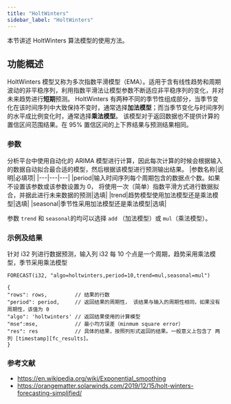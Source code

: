 ```yaml
---
title: "HoltWinters"
sidebar_label: "HoltWinters"
---
```


本节讲述 HoltWinters 算法模型的使用方法。

## 功能概述
HoltWinters 模型又称为多次指数平滑模型（EMA）。适用于含有线性趋势和周期波动的非平稳序列，利用指数平滑法让模型参数不断适应非平稳序列的变化，并对未来趋势进行**短期**预测。
HoltWinters 有两种不同的季节性组成部分，当季节变化在该时间序列中大致保持不变时，通常选择**加法模型**；而当季节变化与时间序列的水平成比例变化时，通常选择**乘法模型**。
该模型对于返回数据也不提供计算的置信区间范围结果。在 95% 置信区间的上下界结果与预测结果相同。


### 参数

分析平台中使用自动化的 ARIMA 模型进行计算，因此每次计算的时候会根据输入的数据自动拟合最合适的模型，然后根据该模型进行预测输出结果。
|参数名称|说明|必填项|
|---|---|---|
|period|输入时间序列每个周期包含的数据点个数。如果不设置该参数或该参数设置为 0， 将使用一次（简单）指数平滑方式进行数据拟合，并据此进行未来数据的预测|选填|
|trend|趋势模型使用加法模型还是乘法模型|选填|
|seasonal|季节性采用加法模型还是乘法模型|选填|

参数 `trend` 和 `seasonal`的均可以选择 `add` （加法模型）或 `mul`（乘法模型）。

### 示例及结果
针对 i32 列进行数据预测，输入列 i32 每 10 个点是一个周期，趋势采用乘法模型，季节采用乘法模型
```
FORECAST(i32, "algo=holtwinters,period=10,trend=mul,seasonal=mul")
```

```json5
{
"rows": rows,         // 结果的行数
"period": period,     // 返回结果的周期性， 该结果与输入的周期性相同，如果没有周期性，该值为 0
"algo": 'holtwinters' // 返回结果使用的计算模型
"mse":mse,            // 最小均方误差（minmum square error）
"res": res            // 具体的结果，按照列形式返回的结果。一般意义上包含了 两列 [timestamp][fc_results]。
}
```

### 参考文献
- https://en.wikipedia.org/wiki/Exponential_smoothing
- https://orangematter.solarwinds.com/2019/12/15/holt-winters-forecasting-simplified/
